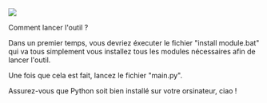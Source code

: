 <img src = "https://wallpaperaccess.com/full/793.png">

Comment lancer l'outil ? 

Dans un premier temps, vous devriez éxecuter le fichier "install module.bat" qui va tous simplement vous installez tous les modules nécessaires afin de lancer l'outil.

Une fois que cela est fait, lancez le fichier "main.py".

Assurez-vous que Python soit bien installé sur votre orsinateur, ciao !
